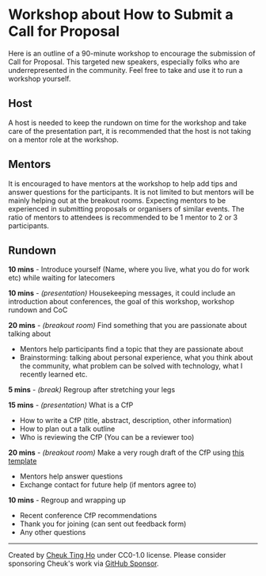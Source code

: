 # Workshop about How to Submit a Call for Proposal

Here is an outline of a 90-minute workshop to encourage the submission of Call for Proposal. This targeted new speakers, especially folks who are underrepresented in the community. Feel free to take and use it to run a workshop yourself.

## Host

A host is needed to keep the rundown on time for the workshop and take care of the presentation part, it is recommended that the host is not taking on a mentor role at the workshop.

## Mentors

It is encouraged to have mentors at the workshop to help add tips and answer questions for the participants. It is not limited to but mentors will be mainly helping out at the breakout rooms. Expecting mentors to be experienced in submitting proposals or organisers of similar events. The ratio of mentors to attendees is recommended to be 1 mentor to 2 or 3 participants.

## Rundown

**10 mins** - Introduce yourself (Name, where you live, what you do for work etc) while waiting for latecomers

**10 mins** - *(presentation)* Housekeeping messages, it could include an introduction about conferences, the goal of this workshop, workshop rundown and CoC

**20 mins** - *(breakout room)* Find something that you are passionate about talking about
- Mentors help participants find a topic that they are passionate about
- Brainstorming: talking about personal experience, what you think about the community, what problem can be solved with technology, what I recently learned etc.

**5 mins** - *(break)* Regroup after stretching your legs

**15 mins** - *(presentation)* What is a CfP 
- How to write a CfP (title, abstract, description, other information)
- How to plan out a talk outline
- Who is reviewing the CfP (You can be a reviewer too)

**20 mins** - *(breakout room)* Make a very rough draft of the CfP using [this template](https://docs.google.com/document/d/1heW1mzf9HLwtbFXGhfqzfvpilpyeMdyh5g3B8EMHbFo/edit?usp=sharing)
- Mentors help answer questions
- Exchange contact for future help (if mentors agree to)

**10 mins** - Regroup and wrapping up
- Recent conference CfP recommendations
- Thank you for joining (can sent out feedback form)
- Any other questions 

---

Created by [Cheuk Ting Ho](https://github.com/Cheukting) under CC0-1.0 license. Please consider sponsoring Cheuk's work via [GitHub Sponsor](https://github.com/sponsors/Cheukting).
